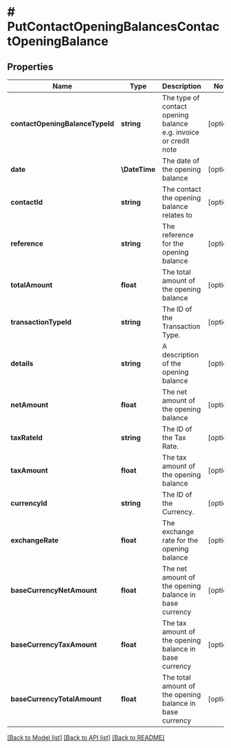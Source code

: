 # # PutContactOpeningBalancesContactOpeningBalance

## Properties

Name | Type | Description | Notes
------------ | ------------- | ------------- | -------------
**contactOpeningBalanceTypeId** | **string** | The type of contact opening balance e.g. invoice or credit note | [optional]
**date** | **\DateTime** | The date of the opening balance | [optional]
**contactId** | **string** | The contact the opening balance relates to | [optional]
**reference** | **string** | The reference for the opening balance | [optional]
**totalAmount** | **float** | The total amount of the opening balance | [optional]
**transactionTypeId** | **string** | The ID of the Transaction Type. | [optional]
**details** | **string** | A description of the opening balance | [optional]
**netAmount** | **float** | The net amount of the opening balance | [optional]
**taxRateId** | **string** | The ID of the Tax Rate. | [optional]
**taxAmount** | **float** | The tax amount of the opening balance | [optional]
**currencyId** | **string** | The ID of the Currency. | [optional]
**exchangeRate** | **float** | The exchange rate for the opening balance | [optional]
**baseCurrencyNetAmount** | **float** | The net amount of the opening balance in base currency | [optional]
**baseCurrencyTaxAmount** | **float** | The tax amount of the opening balance in base currency | [optional]
**baseCurrencyTotalAmount** | **float** | The total amount of the opening balance in base currency | [optional]

[[Back to Model list]](../../README.md#models) [[Back to API list]](../../README.md#endpoints) [[Back to README]](../../README.md)
